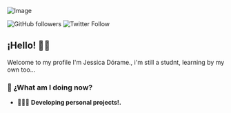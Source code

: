 
![Image](https://github.com/user-attachments/assets/0807dc2b-8d83-4aa6-8274-3af9309b7b30)

![GitHub followers](https://img.shields.io/github/followers/Jessica-Dorame?label=Follow%20me%20on%20GitHub&style=for-the-badge)
![Twitter Follow](https://img.shields.io/twitter/follow/Jessica_Dorame_?label=Follow%20me%20on%20Twitter&style=for-the-badge)

## ¡Hello! 👋🏻

Welcome to my profile I'm Jessica Dórame., i'm still a studnt, learning by my own too...

### 🚀 ¿What am I doing now?

- 👨🏻‍💻 **Developing personal projects!.**

